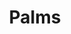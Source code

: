 ---
inv_num: 2011-075
add_credit:
url: 2011-075-palms
title: Palms
year: '2011'
display_year: '2011'
medium: Pencil on paper (produced with Mutoh XP-300 Series printer)
dims: 28.5 x 19.5 inches
pitch: 'Plotter-drawn palm tree, produced in an edition of 6.&nbsp; '
ps:
live_url:
youtube:
related_code:
subheading:
download:
commission:
layout: things-i-made
---